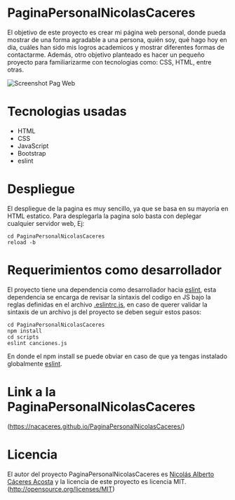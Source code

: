 # PaginaPersonalNicolasCaceres
El objetivo de este proyecto es crear mi página web personal, donde pueda mostrar de una forma agradable a una persona, quién soy, qué hago hoy en dia, cuáles han sido mis logros academicos y mostrar diferentes formas de contactarme. Además, otro objetivo planteado es hacer un pequeño proyecto para familiarizarme con tecnologias como: CSS, HTML, entre otras.

![Screenshot Pag Web](https://github.com/nacaceres/PaginaPersonalNicolasCaceres/blob/master/data/images/Captura.png)

# Tecnologias usadas
* HTML
* CSS
* JavaScript
* Bootstrap
* eslint

# Despliegue
El despliegue de la pagina es muy sencillo, ya que se basa en su mayoria en HTML estatico. Para desplegarla la pagina solo basta con deplegar cualquier servidor web, Ej:
```
cd PaginaPersonalNicolasCaceres
reload -b
```
# Requerimientos como desarrollador
El proyecto tiene una dependencia como desarrollador hacia [eslint](https://eslint.org), esta dependencia se encarga de revisar la sintaxis del codigo en JS bajo la reglas definidas en el archivo [.eslintrc.js](https://github.com/nacaceres/PaginaPersonalNicolasCaceres/blob/master/.eslintrc.js), en caso de querer validar la sintaxis de un archivo js del proyecto se deben seguir estos pasos:
```
cd PaginaPersonalNicolasCaceres
npm install
cd scripts
eslint canciones.js
```
En donde el npm install se puede obviar en caso de que ya tengas instalado globalmente [eslint](https://eslint.org).
# Link a la PaginaPersonalNicolasCaceres

(https://nacaceres.github.io/PaginaPersonalNicolasCaceres/)

# Licencia
El autor del proyecto PaginaPersonalNicolasCaceres es [Nicolás Alberto Cáceres Acosta](https://github.com/nacaceres) y la licencia de este proyecto es licencia MIT. (http://opensource.org/licenses/MIT) 
